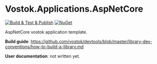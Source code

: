 # Vostok.Applications.AspNetCore

[![Build & Test & Publish](https://github.com/vostok/applications.aspnetcore/actions/workflows/ci.yml/badge.svg)](https://github.com/vostok/applications.aspnetcore/actions/workflows/ci.yml)
[![NuGet](https://img.shields.io/nuget/v/Vostok.Applications.AspNetCore.svg)](https://www.nuget.org/packages/Vostok.Applications.AspNetCore)

AspNetCore vostok application template.


**Build guide**: https://github.com/vostok/devtools/blob/master/library-dev-conventions/how-to-build-a-library.md

**User documentation**: not written yet.
